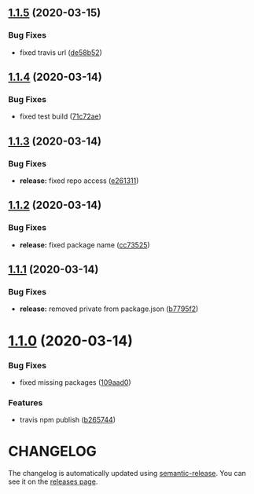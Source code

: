 ## [1.1.5](https://github.com/nejcm/react-boilerplate/compare/v1.1.4...v1.1.5) (2020-03-15)


### Bug Fixes

* fixed travis url ([de58b52](https://github.com/nejcm/react-boilerplate/commit/de58b5229cdd763a88c2ab8eb0fe91d962328000))

## [1.1.4](https://github.com/nejcm/react-boilerplate/compare/v1.1.3...v1.1.4) (2020-03-14)


### Bug Fixes

* fixed test build ([71c72ae](https://github.com/nejcm/react-boilerplate/commit/71c72ae65b96d5670ccfb752cdd92a4243f6d531))

## [1.1.3](https://github.com/nejcm/react-boilerplate/compare/v1.1.2...v1.1.3) (2020-03-14)


### Bug Fixes

* **release:** fixed repo access ([e261311](https://github.com/nejcm/react-boilerplate/commit/e261311ccd77149ebfa083ee16985b858afac429))

## [1.1.2](https://github.com/nejcm/react-boilerplate/compare/v1.1.1...v1.1.2) (2020-03-14)


### Bug Fixes

* **release:** fixed package name ([cc73525](https://github.com/nejcm/react-boilerplate/commit/cc73525af013e2358fe0a1eb79fc00aaf14e5c04))

## [1.1.1](https://github.com/nejcm/react-boilerplate/compare/v1.1.0...v1.1.1) (2020-03-14)


### Bug Fixes

* **release:** removed private from package.json ([b7795f2](https://github.com/nejcm/react-boilerplate/commit/b7795f27c1dc3eb99fbdb731e761ce6784395582))

# [1.1.0](https://github.com/nejcm/react-boilerplate/compare/v1.0.0...v1.1.0) (2020-03-14)


### Bug Fixes

* fixed missing packages ([109aad0](https://github.com/nejcm/react-boilerplate/commit/109aad01b4c2534b85996e02b2c57be8b51d98fc))


### Features

* travis npm publish ([b265744](https://github.com/nejcm/react-boilerplate/commit/b26574470658029bcd4e70105a77a5b1f8fc777f))

# CHANGELOG

The changelog is automatically updated using
[semantic-release](https://github.com/semantic-release/semantic-release). You
can see it on the [releases page](../../releases).
